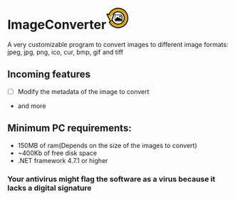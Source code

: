 # ImageConverter<img src="256x256_ImageConverterIcon.png" alt="ImageConverter icon" width="50" height="50">
A very customizable program to convert images to different image formats: jpeg, jpg, png, ico, cur, bmp, gif and tiff

## Incoming features
- [ ] Modify the metadata of the image to convert
- and more


## Minimum PC requirements:
- 150MB of ram(Depends on the size of the images to convert)
- ~400Kb of free disk space 
- .NET framework 4.7.1 or higher

### Your antivirus might flag the software as a virus because it lacks a digital signature  

